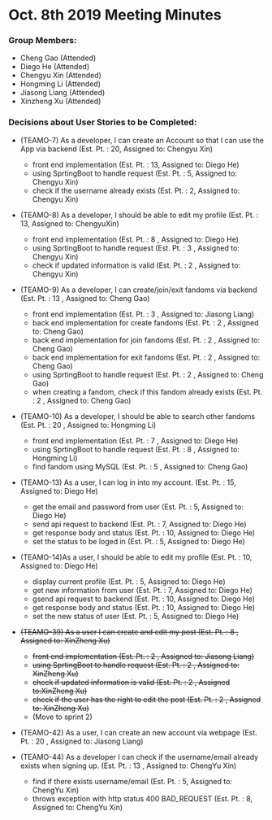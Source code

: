 # Oct. 8th 2019 Meeting Minutes

### Group Members: 
* Cheng Gao (Attended)
* Diego He (Attended)
* Chengyu Xin (Attended)
* Hongming Li (Attended)
* Jiasong Liang (Attended)
* Xinzheng Xu (Attended)

### Decisions about User Stories to be Completed:

* (TEAMO-7) As a developer, I can create an Account so that I can use the App via backend (Est. Pt. : 20, Assigned to: Chengyu Xin)
  * front end implementation (Est. Pt. : 13, Assigned to: Diego He)
  * using SprtingBoot to handle request (Est. Pt. : 5, Assigned to: Chengyu Xin)
  * check if the username already exists (Est. Pt. : 2, Assigned to: Chengyu Xin)
* (TEAMO-8) As a developer, I should be able to edit my profile (Est. Pt. : 13, Assigned to: ChengyuXin)
  * front end implementation (Est. Pt. : 8 , Assigned to: Diego He)
  * using SprtingBoot to handle request (Est. Pt. : 3 , Assigned to: Chengyu Xin)
  * check if updated information is valid (Est. Pt. : 2 , Assigned to: Chengyu Xin)
* (TEAMO-9) As a developer, I can create/join/exit fandoms via backend (Est. Pt. : 13 , Assigned to: Cheng Gao)
  * front end implementation (Est. Pt. : 3 , Assigned to: Jiasong Liang)
  * back end implementation for create fandoms (Est. Pt. : 2 , Assigned to: Cheng Gao)
  * back end implementation for join fandoms (Est. Pt. : 2 , Assigned to: Cheng Gao)
  * back end implementation for exit fandoms (Est. Pt. : 2 , Assigned to: Cheng Gao)
  * using SprtingBoot to handle request (Est. Pt. : 2 , Assigned to: Cheng Gao)
  * when creating a fandom, check if this fandom already exists (Est. Pt. : 2 , Assigned to: Cheng Gao)
* (TEAMO-10) As a developer, I should be able to search other fandoms (Est. Pt. : 20 , Assigned to: Hongming Li)
  * front end implementation (Est. Pt. : 7 , Assigned to: Diego He)
  * using SprtingBoot to handle request (Est. Pt. : 8 , Assigned to: Hongming Li)
  * find fandom using MySQL (Est. Pt. : 5 , Assigned to: Cheng Gao)
* (TEAMO-13) As a user, I can log in into my account. (Est. Pt. : 15, Assigned to: Diego He)
  * get the email and password from user (Est. Pt. : 5, Assigned to: Diego He)
  * send api request to backend (Est. Pt. : 7, Assigned to: Diego He)
  * get response body and status (Est. Pt. : 10, Assigned to: Diego He)
  * set the status to be loged in (Est. Pt. : 5, Assigned to: Diego He)
* (TEAMO-14)As a user, I should be able to edit my profile (Est. Pt. : 10, Assigned to: Diego He)
  * display current profile (Est. Pt. : 5, Assigned to: Diego He)
  * get new information from user (Est. Pt. : 7, Assigned to: Diego He)
  * gsend api request to backend (Est. Pt. : 10, Assigned to: Diego He)
  * get response body and status (Est. Pt. : 10, Assigned to: Diego He)
  * set the new status of user (Est. Pt. : 5, Assigned to: Diego He)

* ~~(TEAMO-39) As a user I can create and edit my post (Est. Pt. : 8 , Assigned to: XinZheng Xu)~~
  * ~~front end implementation (Est. Pt. : 2 , Assigned to: Jiasong Liang)~~
  * ~~using SprtingBoot to handle request (Est. Pt. : 2 , Assigned to: XinZheng Xu)~~
  * ~~check if updated information is valid (Est. Pt. : 2 , Assigned to:XinZheng Xu)~~
  * ~~check if the user has the right to edit the post (Est. Pt. : 2 , Assigned to: XinZheng Xu)~~
  * (Move to sprint 2)
* (TEAMO-42) As a user, I can create an new account via webpage (Est. Pt. : 20 , Assigned to: Jiasong Liang) 

* (TEAMO-44) As a developer I can check if the username/email already exists when signing up. (Est. Pt. : 13 , Assigned to: ChengYu Xin) 
  * find if there exists username/email (Est. Pt. : 5, Assigned to: ChengYu Xin)
  * throws exception with http status 400 BAD_REQUEST (Est. Pt. : 8, Assigned to: ChengYu Xin) 
